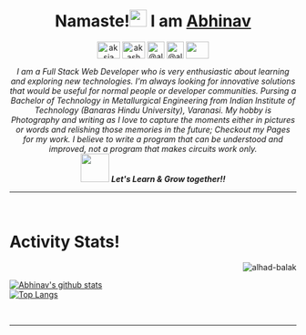 <p align="centre">
<h1 align="center">Namaste!<img src="https://c.tenor.com/9I3-CRuCdIoAAAAi/%D0%B0%D0%BC%D0%B8%D0%BD%D1%8C.gif" width="30px">  I am <a href="https://www.linkedin.com/in/abhinav-raj07/">Abhinav</a></h1></p>

<!-- [![Typing SVG](https://readme-typing-svg.herokuapp.com?font=Architects+Daughter&centre=true&size=30&color=%23111791&lines=An+Engineering+Student;A+Front-End+Web+Developer;Photographer+and+Writter)](https://git.io/typing-svg) -->

<!-- <a align="centre" href="https://github.com/DenverCoder1/readme-typing-svg"><img src="https://readme-typing-svg.herokuapp.com?center=true&color=%23181B6B&font=Architects+Daughter&lines=Engineering+Student+at+IIT(BHU)%2C+Varanasi...%20|%20Front-End+Web+Developer%20|%20Writter%20|%20Photograper&size=20">Engineering</a> -->

<!-- <h3 align="center">Software Engineer | Photograher</h3> -->
<p align="center">
<a href="https://www.linkedin.com/in/abhinav-raj07/" target="blank"><img align="center" src="https://cdn.jsdelivr.net/npm/simple-icons@3.0.1/icons/linkedin.svg" alt="aksia" height="30" width="40" /></a>
<a href="https://www.facebook.com/abhinav.raj07/" target="blank"><img align="center" src="https://cdn.jsdelivr.net/npm/simple-icons@3.0.1/icons/facebook.svg" alt="akash chowrasia" height="30" width="40" /></a>
<a href="https://www.instagram.com/alhad_balak/"><img align="center" src="https://cdn-icons-png.flaticon.com/512/87/87390.png" alt="@alhad_balak" height="30" width="30" /></a>
<a href="https://twitter.com/alhad_balak" target="blank"><img align="center" src="https://cdn-icons-png.flaticon.com/512/121/121503.png" alt="@alhad_balak" height="30" width="30" /></a>
<a href = "mailto: abhinav.kgupta.met19@iitbhu.ac.in"><img align="center" src="https://simpleicons.org/icons/gmail.svg" height="30" width="40" /></a>
</p>
<!-- <a href="-----------------" target="blank"><img align="center" src="https://cdn.freebiesupply.com/images/large/2x/instagram-icon-white-on-black-circle.png" alt="@----------------" height="30" width="40" /></a> -->
<!-- <a href="---------------" target="blank"><img align="center" src="https://cdn.jsdelivr.net/npm/simple-icons@3.0.1/icons/leetcode.svg" alt="akash_chowrasia" height="30" width="40" /></a> -->
<!-- <a href="-------------" target="blank"><img align="center" src="https://cdn.jsdelivr.net/npm/simple-icons@3.0.1/icons/geeksforgeeks.svg" alt="akash_chowrasia" height="30" width="40" /></a> -->

<p align="center">
  <em>
    I am a Full Stack Web Developer who is very enthusiastic about learning and exploring new technologies. I'm always looking for innovative solutions that would be useful for normal people or developer communities. Pursing a Bachelor of Technology in Metallurgical Engineering from Indian Institute of Technology (Banaras Hindu University), Varanasi. My hobby is Photography and writing as I love to capture the moments either in pictures or words and relishing those memories in the future; Checkout my Pages for my work. I believe to write a program that can be understood and improved, not a program that makes circuits work only.
  </em> 
  <br>
  <img src="https://media.giphy.com/media/VgCDAzcKvsR6OM0uWg/giphy.gif" width="50" /> <b><i>Let's Learn & Grow together!!</i></b>
</p>

<hr>

<Br>
<h1>Activity Stats! </h1>

  
<p align="right"> <img src="https://komarev.com/ghpvc/?username=alhad-balak&label=PROFILE+VIEWS&color=blue&style=plastic" alt="alhad-balak"/> </p>
  
[![Abhinav's github stats](https://github-readme-stats.vercel.app/api?username=alhad-balak&show_icons=true&theme=merko)](https://github.com/alhad-balak/github-readme-stats) 
<br>
[![Top Langs](https://github-readme-stats.vercel.app/api/top-langs/?username=alhad-balak&layout=compact&theme=merko)](https://github.com/alhad-balak/github-readme-stats)

 
<Br>
<hr>
<Br>


<!--
<p align="center">
  <a href="https://github.com/ryo-ma/github-profile-trophy">
    <img src="https://github-profile-trophy.vercel.app/?username=alhad-balak&theme=monokai&column=7&no-frame=true&no-bg=true">
    <br>
  </a>
</p>
-->

<br>

<!-- <h2> Abhinav's GitHub Stats</h2> -->
<!-- <div> -->
<!-- <img align="left" src="https://github-readme-stats.vercel.app/api/top-langs?username=alhad-balak&show_icons=true&locale=en&layout=compact" alt="alhad-balak" height="250" width="300" /> -->
<!-- <img align="center" src="https://github-readme-stats.vercel.app/api?username=alhad-balak&show_icons=true&locale=en" alt="alhad-balak"  height="450" width="600" /> -->
<!-- </div> -->

<!-- ![𝚐𝚒𝚝𝚑𝚞𝚋 𝚐𝚛𝚊𝚙𝚑](https://activity-graph.herokuapp.com/graph?username=alhad-balak&theme=github-light&hide_border=true&area=true) -->


<!-- <p align="center"><img src="https://github-readme-stats.vercel.app/api?username=alhad-balak&theme=gruvbox" alt="alhad-balak"  /></p>
<p><img align="left" src="https://github-readme-stats.vercel.app/api/top-langs?username=alhad-balak&show_icons=true&locale=en&layout=compact&theme=gruvbox" alt="alhad-balak" /></p><br><br>
<p>&nbsp;<img align="right" src="https://github-readme-stats.vercel.app/api?username=alhad-balak&show_icons=true&locale=en&theme=gruvbox" alt="alhad-balak" width="410" /></p>
<br><br><br><br><br>
 -->
 
<!-- <p align="center"><img src="https://media.giphy.com/media/QaMcXSekUWx7aogAUr/giphy.gif" width="30" />&nbsp;Git's Trophies</p>
<br>
<img src="https://github-profile-trophy.vercel.app/?username=Ahmad-shaikh575&theme=gruvbox"/> -->


</p>
